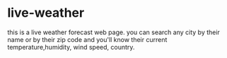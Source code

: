 # live-weather
this is a live weather forecast web page.
you can search any city by their name or by their zip code and you'll know their current temperature,humidity, wind speed, country.

